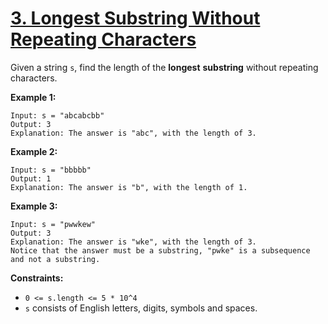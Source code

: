 # [3. Longest Substring Without Repeating Characters](https://leetcode.com/problems/longest-substring-without-repeating-characters/description/)

Given a string `s`, find the length of the **longest** **substring** without repeating characters.

**Example 1:** 

```
Input: s = "abcabcbb"
Output: 3
Explanation: The answer is "abc", with the length of 3.
```

**Example 2:** 

```
Input: s = "bbbbb"
Output: 1
Explanation: The answer is "b", with the length of 1.
```

**Example 3:** 

```
Input: s = "pwwkew"
Output: 3
Explanation: The answer is "wke", with the length of 3.
Notice that the answer must be a substring, "pwke" is a subsequence and not a substring.
```

**Constraints:** 

- `0 <= s.length <= 5 * 10^4`
- `s` consists of English letters, digits, symbols and spaces.